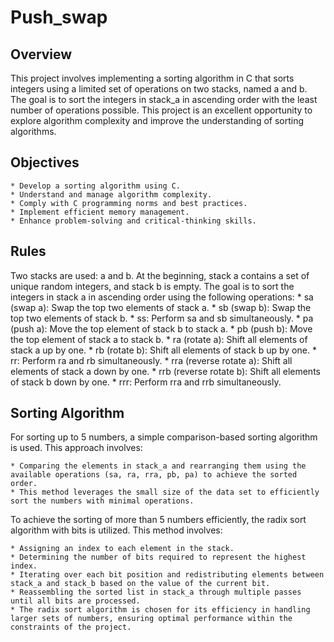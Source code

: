 # Push_swap

## Overview

This project involves implementing a sorting algorithm in C that sorts integers using a limited set of operations on two stacks, named a and b. The goal is to sort the integers in stack_a in ascending order with the least number of operations possible. This project is an excellent opportunity to explore algorithm complexity and improve the understanding of sorting algorithms.

## Objectives

    * Develop a sorting algorithm using C.
    * Understand and manage algorithm complexity.
    * Comply with C programming norms and best practices.
    * Implement efficient memory management.
    * Enhance problem-solving and critical-thinking skills.

## Rules

Two stacks are used: a and b.
At the beginning, stack a contains a set of unique random integers, and stack b is empty.
The goal is to sort the integers in stack a in ascending order using the following operations:
    * sa (swap a): Swap the top two elements of stack a.
    * sb (swap b): Swap the top two elements of stack b.
    * ss: Perform sa and sb simultaneously.
    * pa (push a): Move the top element of stack b to stack a.
    * pb (push b): Move the top element of stack a to stack b.
    * ra (rotate a): Shift all elements of stack a up by one.
    * rb (rotate b): Shift all elements of stack b up by one.
    * rr: Perform ra and rb simultaneously.
    * rra (reverse rotate a): Shift all elements of stack a down by one.
    * rrb (reverse rotate b): Shift all elements of stack b down by one.
    * rrr: Perform rra and rrb simultaneously.

## Sorting Algorithm

For sorting up to 5 numbers, a simple comparison-based sorting algorithm is used. This approach involves:

    * Comparing the elements in stack_a and rearranging them using the available operations (sa, ra, rra, pb, pa) to achieve the sorted order.
    * This method leverages the small size of the data set to efficiently sort the numbers with minimal operations.

To achieve the sorting of more than 5 numbers efficiently, the radix sort algorithm with bits is utilized. This method involves:

    * Assigning an index to each element in the stack.
    * Determining the number of bits required to represent the highest index.
    * Iterating over each bit position and redistributing elements between stack_a and stack_b based on the value of the current bit.
    * Reassembling the sorted list in stack_a through multiple passes until all bits are processed.
    * The radix sort algorithm is chosen for its efficiency in handling larger sets of numbers, ensuring optimal performance within the constraints of the project.
